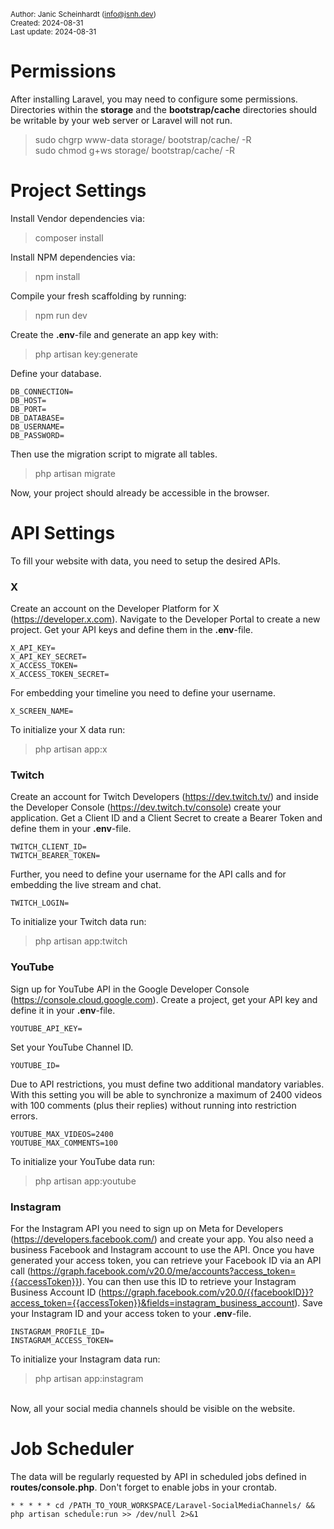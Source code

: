 <small>Author: Janic Scheinhardt (info@jsnh.dev)</small><br>
<small>Created: 2024-08-31</small><br>
<small>Last update: 2024-08-31</small>

# Permissions

After installing Laravel, you may need to configure some permissions.
Directories within the <b>storage</b> and the <b>bootstrap/cache</b> directories should be writable by your web server or Laravel will not run.

> sudo chgrp www-data storage/ bootstrap/cache/ -R<br>
> sudo chmod g+ws storage/ bootstrap/cache/ -R

# Project Settings

Install Vendor dependencies via:

> composer install

Install NPM dependencies via:

> npm install

Compile your fresh scaffolding by running:

> npm run dev

Create the <b>.env</b>-file and generate an app key with:

> php artisan key:generate

Define your database. 

```
DB_CONNECTION=
DB_HOST=
DB_PORT=
DB_DATABASE=
DB_USERNAME=
DB_PASSWORD=
```

Then use the migration script to migrate all tables.

> php artisan migrate<br>

Now, your project should already be accessible in the browser.  

# API Settings

To fill your website with data, you need to setup the desired APIs.

### X

Create an account on the Developer Platform for X (https://developer.x.com). Navigate to the Developer Portal to create a new project. Get your API keys and define them in the <b>.env</b>-file.

```
X_API_KEY=
X_API_KEY_SECRET=
X_ACCESS_TOKEN=
X_ACCESS_TOKEN_SECRET=
```

For embedding your timeline you need to define your username.

```
X_SCREEN_NAME=
```

To initialize your X data run:

> php artisan app:x


### Twitch

Create an account for Twitch Developers (https://dev.twitch.tv/) and inside the Developer Console (https://dev.twitch.tv/console) create your application. Get a Client ID and a Client Secret to create a Bearer Token and define them in your <b>.env</b>-file.

```
TWITCH_CLIENT_ID=
TWITCH_BEARER_TOKEN=
```

Further, you need to define your username for the API calls and for embedding the live stream and chat.

```
TWITCH_LOGIN=
```

To initialize your Twitch data run:

> php artisan app:twitch

### YouTube

Sign up for YouTube API in the Google Developer Console (https://console.cloud.google.com). Create a project, get your API key and define it in your <b>.env</b>-file.

```
YOUTUBE_API_KEY=
```

Set your YouTube Channel ID.

```
YOUTUBE_ID=
```

Due to API restrictions, you must define two additional mandatory variables. With this setting you will be able to synchronize a maximum of 2400 videos with 100 comments (plus their replies) without running into restriction errors. 

```
YOUTUBE_MAX_VIDEOS=2400
YOUTUBE_MAX_COMMENTS=100
```

To initialize your YouTube data run:

> php artisan app:youtube

### Instagram

For the Instagram API you need to sign up on Meta for Developers (https://developers.facebook.com/) and create your app. You also need a business Facebook and Instagram account to use the API. Once you have generated your access token, you can retrieve your Facebook ID via an API call (https://graph.facebook.com/v20.0/me/accounts?access_token={{accessToken}}). You can then use this ID to retrieve your Instagram Business Account ID (https://graph.facebook.com/v20.0/{{facebookID}}?access_token={{accessToken}}&fields=instagram_business_account). Save your Instagram ID and your access token to your <b>.env</b>-file.

```
INSTAGRAM_PROFILE_ID=
INSTAGRAM_ACCESS_TOKEN=
```

To initialize your Instagram data run:

> php artisan app:instagram

<br>
Now, all your social media channels should be visible on the website.

# Job Scheduler

The data will be regularly requested by API in scheduled jobs defined in <b>routes/console.php</b>. Don't forget to enable jobs in your crontab.

```
* * * * * cd /PATH_TO_YOUR_WORKSPACE/Laravel-SocialMediaChannels/ && php artisan schedule:run >> /dev/null 2>&1
```